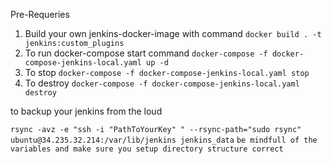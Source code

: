 Pre-Requeries
1. Build your own jenkins-docker-image with command
```docker build . -t jenkins:custom_plugins```
2. To run
     docker-compose start command
```docker-compose -f docker-compose-jenkins-local.yaml up -d```
3. To stop 
```docker-compose -f docker-compose-jenkins-local.yaml stop``` 
4. To destroy
```docker-compose -f docker-compose-jenkins-local.yaml destroy```

to backup your jenkins from the loud

```rsync -avz -e "ssh -i "PathToYourKey" " --rsync-path="sudo rsync" ubuntu@34.235.32.214:/var/lib/jenkins jenkins_data```
```be mindfull of the variables and make sure you setup directory structure correct```